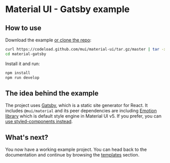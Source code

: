 # Material UI - Gatsby example

## How to use

Download the example [or clone the repo](https://github.com/mui/material-ui):

<!-- #default-branch-switch -->

```sh
curl https://codeload.github.com/mui/material-ui/tar.gz/master | tar -xz --strip=2  material-ui-master/examples/material-gatsby
cd material-gatsby
```

Install it and run:

```sh
npm install
npm run develop
```

## The idea behind the example

The project uses [Gatsby](https://github.com/gatsbyjs/gatsby), which is a static site generator for React.
It includes `@mui/material` and its peer dependencies are including [Emotion library](https://emotion.sh/docs/introduction) which is default style engine in Material UI v5.
If you prefer, you can [use styled-components instead](https://mui.com/material-ui/guides/interoperability/#styled-components).

## What's next?

<!-- #default-branch-switch -->

You now have a working example project.
You can head back to the documentation and continue by browsing the [templates](https://mui.com/material-ui/getting-started/templates/) section.
